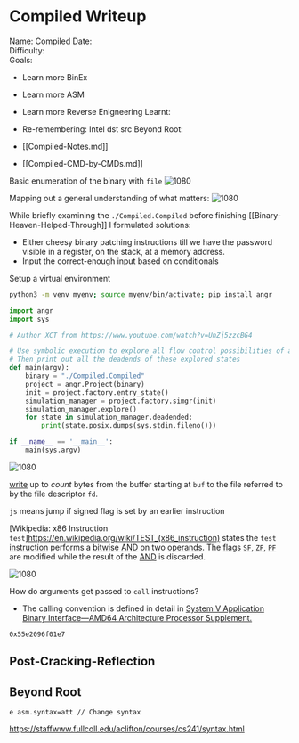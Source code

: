 # Compiled Writeup

Name: Compiled
Date:  
Difficulty:  
Goals:  
- Learn more BinEx
- Learn more ASM 
- Learn more Reverse Enigneering
Learnt:
- Re-remembering: Intel dst src 
Beyond Root:

- [[Compiled-Notes.md]]
- [[Compiled-CMD-by-CMDs.md]]


Basic enumeration of the binary with `file` 
![1080](fileoutput.png)

Mapping out a general understanding of what matters:
![1080](r2pdfAtmain.png)

While briefly examining the `./Compiled.Compiled` before finishing [[Binary-Heaven-Helped-Through]] I formulated solutions:
- Either cheesy binary patching instructions till we have the password visible in a register, on the stack, at a memory address.    
- Input the correct-enough input based on conditionals 

Setup a virtual environment
```bash
python3 -m venv myenv; source myenv/bin/activate; pip install angr
```

```python
import angr
import sys

# Author XCT from https://www.youtube.com/watch?v=UnZj5zzcBG4

# Use symbolic execution to explore all flow control possibilities of a program
# Then print out all the deadends of these explored states
def main(argv):
    binary = "./Compiled.Compiled"
    project = angr.Project(binary)
    init = project.factory.entry_state()
    simulation_manager = project.factory.simgr(init)
    simulation_manager.explore()
    for state in simulation_manager.deadended:
        print(state.posix.dumps(sys.stdin.fileno()))

if __name__ == '__main__':
    main(sys.argv)

```

![1080](256possiblesolutions.png)

[write](https://man7.org/linux/man-pages/man2/write.2.html) up to _count_ bytes from the buffer starting at `buf` to the file referred to by the file descriptor `fd`.

`js` means jump if signed flag is set by an earlier instruction

[Wikipedia: x86 Instruction `test`]https://en.wikipedia.org/wiki/TEST_(x86_instruction) states the `test` [instruction](https://en.wikipedia.org/wiki/Instruction_(computing) "Instruction (computing)") performs a [bitwise AND](https://en.wikipedia.org/wiki/Bitwise_AND "Bitwise AND") on two [operands](https://en.wikipedia.org/wiki/Operand "Operand"). The [flags](https://en.wikipedia.org/wiki/FLAGS_register "FLAGS register") [`SF`](https://en.wikipedia.org/wiki/Sign_flag "Sign flag"), [`ZF`](https://en.wikipedia.org/wiki/Zero_flag "Zero flag"), [`PF`](https://en.wikipedia.org/wiki/Parity_flag "Parity flag") are modified while the result of the [AND](https://en.wikipedia.org/wiki/Bitwise_AND "Bitwise AND") is discarded.


![1080](desimpleobfuscation.png)

How do arguments get passed to `call` instructions?
- The calling convention is defined in detail in [System V Application Binary Interface—AMD64 Architecture Processor Supplement.](http://www.x86-64.org/documentation/abi.pdf)


```
0x55e2096f01e7
```

## Post-Cracking-Reflection  

## Beyond Root


```
e asm.syntax=att // Change syntax
```


https://staffwww.fullcoll.edu/aclifton/courses/cs241/syntax.html

